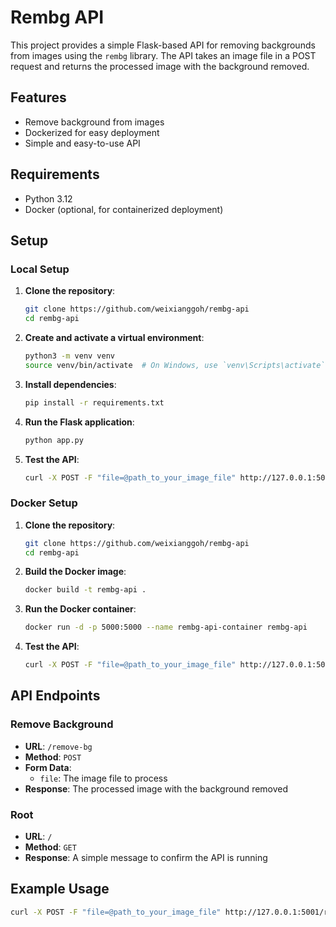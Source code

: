 # Rembg API

This project provides a simple Flask-based API for removing backgrounds from images using the `rembg` library. The API takes an image file in a POST request and returns the processed image with the background removed.

## Features

- Remove background from images
- Dockerized for easy deployment
- Simple and easy-to-use API

## Requirements

- Python 3.12
- Docker (optional, for containerized deployment)

## Setup

### Local Setup

1. **Clone the repository**:
    ```sh
    git clone https://github.com/weixianggoh/rembg-api
    cd rembg-api
    ```

2. **Create and activate a virtual environment**:
    ```sh
    python3 -m venv venv
    source venv/bin/activate  # On Windows, use `venv\Scripts\activate`
    ```

3. **Install dependencies**:
    ```sh
    pip install -r requirements.txt
    ```

4. **Run the Flask application**:
    ```sh
    python app.py
    ```

5. **Test the API**:
    ```sh
    curl -X POST -F "file=@path_to_your_image_file" http://127.0.0.1:5000/remove-bg --output output.png
    ```

### Docker Setup

1. **Clone the repository**:
    ```sh
    git clone https://github.com/weixianggoh/rembg-api
    cd rembg-api
    ```

2. **Build the Docker image**:
    ```sh
    docker build -t rembg-api .
    ```

3. **Run the Docker container**:
    ```sh
    docker run -d -p 5000:5000 --name rembg-api-container rembg-api
    ```

4. **Test the API**:
    ```sh
    curl -X POST -F "file=@path_to_your_image_file" http://127.0.0.1:5000/remove-bg --output output.png
    ```

## API Endpoints

### Remove Background

- **URL**: `/remove-bg`
- **Method**: `POST`
- **Form Data**:
    - `file`: The image file to process
- **Response**: The processed image with the background removed

### Root

- **URL**: `/`
- **Method**: `GET`
- **Response**: A simple message to confirm the API is running

## Example Usage

```sh
curl -X POST -F "file=@path_to_your_image_file" http://127.0.0.1:5001/remove-bg --output output.png
